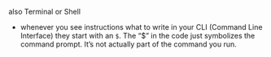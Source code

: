 also Terminal or Shell

- whenever you see instructions what to write in your CLI (Command Line Interface) they start with an `$`. The “$” in the code just symbolizes the command prompt. It’s not actually part of the command you run.